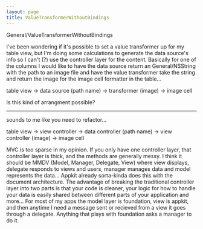 ```yaml
---
layout: page
title: ValueTransformerWithoutBindings
---
```


General/ValueTransformerWithoutBindings

I've been wondering if it's possible to set a value transformer up for my table view, but I'm doing some calculations to generate the data source's info so I can't (?) use the controller layer for the content.  Basically for one of the columns I would like to have the data source return an General/NSString with the path to an image file and have the value transformer take the string and return the image for the image cell formatter in the table...

table view -> data source (path name) -> transformer (image) -> image cell

Is this kind of arrangment possible?

----

sounds to me like you need to refactor...

table view -> view controller -> data controller (path name) -> view controller (image) -> image cell

MVC is too sparse in my opinion.  If you only have one controller layer, that controller layer is thick, and the methods are generally messy.  I think it should be MMDV (Model, Manager, Delegate, View) where view displays, delegate responds to views and users, manager manages data and model represents the data... Appkit already sorta-kinda does this with the document architecture.  The advantage of breaking the traditional controller layer into two parts is that your code is cleaner, your logic for how to handle your data is easily shared between different parts of your application and more... For most of my apps the model layer is foundation, view is appkit, and then anytime I need a message sent or recieved from a view it goes through a delegate.  Anything that plays with foundation asks a manager to do it.
